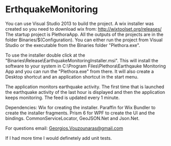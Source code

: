 # ErthquakeMonitoring

You can use Visual Studio 2013 to build the project. A wix installer was created so you need to download wix from: http://wixtoolset.org/releases/
The startup project is PlethoraApp. 
All the outputs of the projects are in the folder Binaries/$(Configuration).
You can either run the project from Visual Studio or the executable from the Binaries folder "Plethora.exe".

To use the installer double click at the "Binaries\Release\EarthquakeMonitoringInstaller.msi". This will install the software to your system in C:\Program Files\Plethora\Earthqauke Monitoring App and you can run the "Plethora.exe" from there.
It will also create a Desktop shortcut and an application shortcut in the start menu. 

The application monitors earthquake activity. The first time that is launched the earthquake activity of the last hour is displayed and then the application keeps monitoring. The feed is updated every 1 minute.

Dependencies:
Wix for creating the installer.
Paraffin for Wix Bundler to create the installer fragments.
Prism 6 for WPF to create the UI and the bindings.
CommonServiceLocator, GeoJSON.Net and Json.Net.

For questions email: Georgios.Vouzounaras@gmail.com

If I had more time I would definetely add unit tests.
